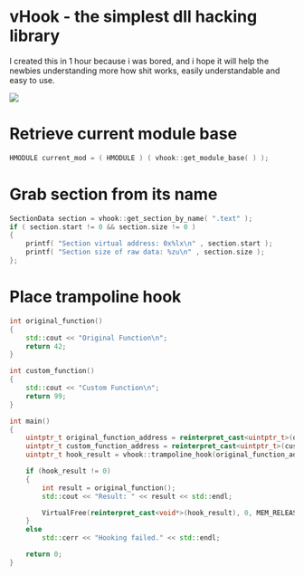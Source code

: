 # vHook - the simplest dll hacking library

I created this in 1 hour because i was bored, and i hope it will help the newbies understanding more how shit works, easily understandable and easy to use.

<img src="https://cdn.discordapp.com/attachments/1142220291859292411/1174944962853474394/image.png"/>

# Retrieve current module base
```cpp
HMODULE current_mod = ( HMODULE ) ( vhook::get_module_base( ) );
```

# Grab section from its name
```cpp
SectionData section = vhook::get_section_by_name( ".text" );
if ( section.start != 0 && section.size != 0 )
{
    printf( "Section virtual address: 0x%lx\n" , section.start );
    printf( "Section size of raw data: %zu\n" , section.size );
};
```
# Place trampoline hook
```cpp
int original_function() 
{
    std::cout << "Original Function\n";
    return 42;
}

int custom_function() 
{
    std::cout << "Custom Function\n";
    return 99;
}

int main() 
{
    uintptr_t original_function_address = reinterpret_cast<uintptr_t>(original_function);
    uintptr_t custom_function_address = reinterpret_cast<uintptr_t>(custom_function);
    uintptr_t hook_result = vhook::trampoline_hook(original_function_address, custom_function_address, 5);

    if (hook_result != 0) 
    {
        int result = original_function();
        std::cout << "Result: " << result << std::endl;

        VirtualFree(reinterpret_cast<void*>(hook_result), 0, MEM_RELEASE);
    } 
    else 
        std::cerr << "Hooking failed." << std::endl;

    return 0;
}
```
